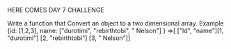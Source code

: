 HERE COMES DAY 7 CHALLENGE


Write a function that Convert an object to a two dimensional array. Example {id: [1,2,3], name: ["durotimi", "rebirthtobi", " Nelson"] } =>[ ["Id", "name"][1, "durotimi"] [2, "rebirthtobi"] [3, " Nelson"]]
